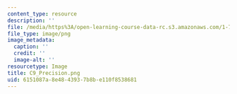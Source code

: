 ```yaml
---
content_type: resource
description: ''
file: /media/https%3A/open-learning-course-data-rc.s3.amazonaws.com/1-74-land-water-food-and-climate-fall-2020/6151087a8e4843937b8be110f8538681_C9_Precision.png
file_type: image/png
image_metadata:
  caption: ''
  credit: ''
  image-alt: ''
resourcetype: Image
title: C9_Precision.png
uid: 6151087a-8e48-4393-7b8b-e110f8538681
---
```

